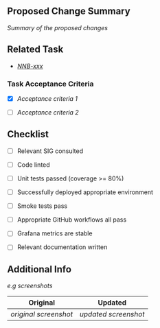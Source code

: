 ## Proposed Change Summary
*Summary of the proposed changes*

## Related Task
- *[NNB-xxx](https://nesdigital.atlassian.net/browse/NNB)*

### Task Acceptance Criteria
- [x] *Acceptance criteria 1*
- [ ] *Acceptance criteria 2*


## Checklist

- [ ] Relevant SIG consulted
- [ ] Code linted
- [ ] Unit tests passed (coverage >= 80%)
- [ ] Successfully deployed appropriate environment
- [ ] Smoke tests pass
- [ ] Appropriate GitHub workflows all pass
- [ ] Grafana metrics are stable
- [ ] Relevant documentation written


## Additional Info
*e.g screenshots*

Original    | Updated
:-----------------------: | :-----------------------:
*original screenshot* | *updated screenshot* 